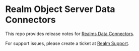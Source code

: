 # Realm Object Server Data Connectors
This repo provides release notes for [Realms Data Connectors](https://docs.realm.io/sync/backend-integration).

For support issues, please create a ticket at [Realm Support](https://support.realm.io).
